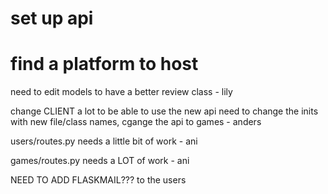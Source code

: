 # set up api
# find a platform to host

need to edit models to have a better review class - lily

change CLIENT a lot to be able to use the new api
need to change the inits with new file/class names, cgange the api to games - anders

users/routes.py needs a little bit of work - ani

games/routes.py needs a LOT of work - ani

NEED TO ADD FLASKMAIL??? to the users

